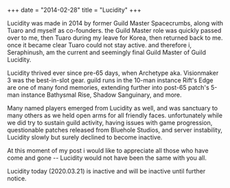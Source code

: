 +++
date  = "2014-02-28"
title = "Lucidity"
+++

Lucidity was made in 2014 by former Guild Master Spacecrumbs, along with Tuaro and myself as co-founders. the Guild Master role was quickly passed over to me, then Tuaro during my leave for Korea, then returned back to me. once it became clear Tuaro could not stay active. and therefore i, Seraphinush, am the current and seemingly final Guild Master of Guild Lucidity.

Lucidity thrived ever since pre-65 days, when Archetype aka. Visionmaker 3 was the best-in-slot gear. guild runs in the 10-man instance Rift's Edge are one of many fond memories, extending further into post-65 patch's 5-man instance Bathysmal Rise, Shadow Sanguinary, and more.

Many named players emerged from Lucidity as well, and was sanctuary to many others as we held open arms for all friendly faces. unfortunately while we did try to sustain guild activity, having issues with game progression, questionable patches released from Bluehole Studios, and server instability, Lucidity slowly but surely declined to become inactive.

At this moment of my post i would like to appreciate all those who have come and gone -- Lucidity would not have been the same with you all.

Lucidity today (2020.03.21) is inactive and will be inactive until further notice.